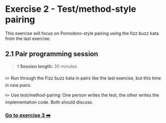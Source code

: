 # Exercise 2 - Test/method-style pairing

This exercise will focus on Pomodoro-style pairing using the fizz buzz kata from the last exercise.

## 2.1 Pair programming session

> :exclamation: **Session length:**  30 minutes

:pencil2: Run through the Fizz buzz kata in pairs like the last exercise, but this time in _new pairs_.

:pencil2: Use test/method-paring: One person writes the test, the other writes the implementation code. Both should discuss.


### [Go to exercise 3 :arrow_right:](../exercise-3/README.md)
